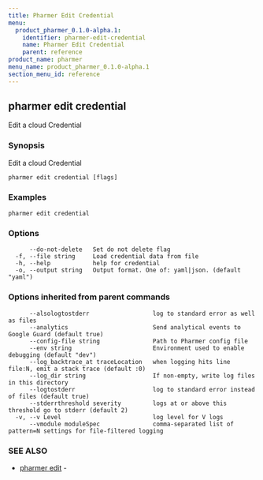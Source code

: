 ```yaml
---
title: Pharmer Edit Credential
menu:
  product_pharmer_0.1.0-alpha.1:
    identifier: pharmer-edit-credential
    name: Pharmer Edit Credential
    parent: reference
product_name: pharmer
menu_name: product_pharmer_0.1.0-alpha.1
section_menu_id: reference
---
```

## pharmer edit credential

Edit a cloud Credential

### Synopsis


Edit a cloud Credential

```
pharmer edit credential [flags]
```

### Examples

```
pharmer edit credential
```

### Options

```
      --do-not-delete   Set do not delete flag
  -f, --file string     Load credential data from file
  -h, --help            help for credential
  -o, --output string   Output format. One of: yaml|json. (default "yaml")
```

### Options inherited from parent commands

```
      --alsologtostderr                  log to standard error as well as files
      --analytics                        Send analytical events to Google Guard (default true)
      --config-file string               Path to Pharmer config file
      --env string                       Environment used to enable debugging (default "dev")
      --log_backtrace_at traceLocation   when logging hits line file:N, emit a stack trace (default :0)
      --log_dir string                   If non-empty, write log files in this directory
      --logtostderr                      log to standard error instead of files (default true)
      --stderrthreshold severity         logs at or above this threshold go to stderr (default 2)
  -v, --v Level                          log level for V logs
      --vmodule moduleSpec               comma-separated list of pattern=N settings for file-filtered logging
```

### SEE ALSO
* [pharmer edit](/docs/reference/pharmer_edit.md)	 - 

